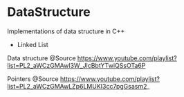 # DataStructure

Implementations of data structure in C++

* Linked List


Data structure
@Source https://www.youtube.com/playlist?list=PL2_aWCzGMAwI3W_JlcBbtYTwiQSsOTa6P

Pointers
@Source https://www.youtube.com/playlist?list=PL2_aWCzGMAwLZp6LMUKI3cc7pgGsasm2_
